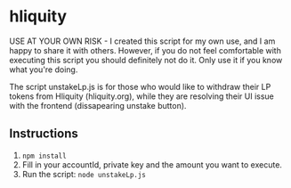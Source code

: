 # hliquity

USE AT YOUR OWN RISK - I created this script for my own use, and I am happy to share it with others. However, if you do not feel comfortable with executing this script you should definitely not do it. Only use it if you know what you're doing.

The script unstakeLp.js is for those who would like to withdraw their LP tokens from Hliquity (hliquity.org), while they are resolving their UI issue with the frontend (dissapearing unstake button).

## Instructions
1. `npm install`
2. Fill in your accountId, private key and the amount you want to execute.
2. Run the script: `node unstakeLp.js`
